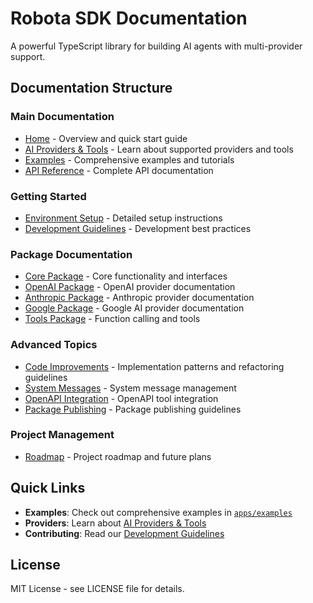 # Robota SDK Documentation

A powerful TypeScript library for building AI agents with multi-provider support.

## Documentation Structure

### Main Documentation

- [Home](index.md) - Overview and quick start guide
- [AI Providers & Tools](providers.md) - Learn about supported providers and tools
- [Examples](examples/examples.md) - Comprehensive examples and tutorials
- [API Reference](api-reference.md) - Complete API documentation

### Getting Started

- [Environment Setup](environment-setup.md) - Detailed setup instructions
- [Development Guidelines](development-guidelines.md) - Development best practices

### Package Documentation

- [Core Package](packages/core/) - Core functionality and interfaces
- [OpenAI Package](packages/openai/) - OpenAI provider documentation
- [Anthropic Package](packages/anthropic/) - Anthropic provider documentation
- [Google Package](packages/google/) - Google AI provider documentation
- [Tools Package](packages/tools/) - Function calling and tools

### Advanced Topics

- [Code Improvements](code-improvements.md) - Implementation patterns and refactoring guidelines
- [System Messages](system-messages.md) - System message management
- [OpenAPI Integration](openapi-integration.md) - OpenAPI tool integration
- [Package Publishing](package-publishing.md) - Package publishing guidelines

### Project Management

- [Roadmap](roadmap.md) - Project roadmap and future plans

## Quick Links

- **Examples**: Check out comprehensive examples in [`apps/examples`](examples/examples.md)
- **Providers**: Learn about [AI Providers & Tools](providers.md)
- **Contributing**: Read our [Development Guidelines](development-guidelines.md)

## License

MIT License - see LICENSE file for details. 
